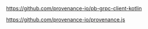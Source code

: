 https://github.com/provenance-io/pb-grpc-client-kotlin

https://github.com/provenance-io/provenance.js